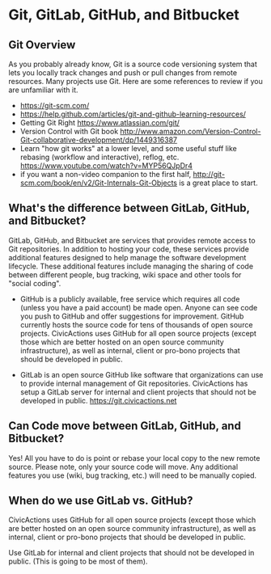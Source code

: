 # Git, GitLab, GitHub, and Bitbucket

## Git Overview

As you probably already know, Git is a source code versioning system that lets you locally track changes and push or pull changes from remote resources. Many projects use Git. Here are some references to review if you are unfamiliar with it.

*   <https://git-scm.com/>
*   <https://help.github.com/articles/git-and-github-learning-resources/>
*   Getting Git Right <https://www.atlassian.com/git/>
*   Version Control with Git book <http://www.amazon.com/Version-Control-Git-collaborative-development/dp/1449316387>
*   Learn "how git works" at a lower level, and some useful stuff like rebasing (workflow and interactive), reflog, etc. <https://www.youtube.com/watch?v=MYP56QJpDr4>
*   if you want a non-video companion to the first half, <http://git-scm.com/book/en/v2/Git-Internals-Git-Objects> is a great place to start.

## What's the difference between GitLab, GitHub, and Bitbucket?

GitLab, GitHub, and Bitbucket are services that provides remote access to Git repositories. In addition to hosting your code, these services provide additional features designed to help manage the software development lifecycle. These additional features include managing the sharing of code between different people, bug tracking, wiki space and other tools for "social coding".

*   GitHub is a publicly available, free service which requires all code (unless you have a paid account) be made open. Anyone can see code you push to GitHub and offer suggestions for improvement. GitHub currently hosts the source code for tens of thousands of open source projects. CivicActions uses GitHub for all open source projects (except those which are better hosted on an open source community infrastructure), as well as internal, client or pro-bono projects that should be developed in public.

*   GitLab is an open source GitHub like software that organizations can use to provide internal management of Git repositories. CivicActions has setup a GitLab server for internal and client projects that should not be developed in public. <https://git.civicactions.net>

## Can Code move between GitLab, GitHub, and Bitbucket?

Yes! All you have to do is point or rebase your local copy to the new remote source. Please note, only your source code will move. Any additional features you use (wiki, bug tracking, etc.) will need to be manually copied.

## When do we use GitLab vs. GitHub?

CivicActions uses GitHub for all open source projects (except those which are better hosted on an open source community infrastructure), as well as internal, client or pro-bono projects that should be developed in public.

Use GitLab for internal and client projects that should not be developed in public. (This is going to be most of them).
